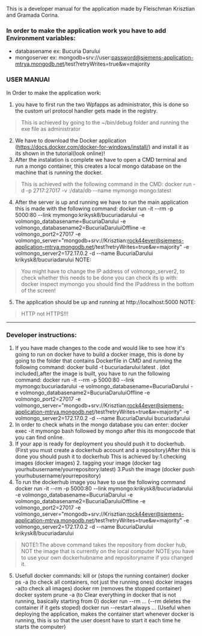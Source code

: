 This is a developer manual for the application made by Fleischman Krisztian and Gramada Corina.

### In order to make the application work you have to add Environment variables:
- databasename   ex: Bucuria Darului
- mongoserver    ex: mongodb+srv://user:password@siemens-application-mtrya.mongodb.net/test?retryWrites=true&w=majority

### USER MANUAl
In Order to make the application work:
1. you have to first run the two Wpfapps as administrator, this is done so the custom url protocol handler gets made in the registry.
>This is achieved by going to the ~/bin/debug folder and running the exe file as administrator
2. We have to download the Docker application (https://docs.docker.com/docker-for-windows/install/) and install it as its shown in the tutorial(look online)!
3. After the instalation is complete we have to open a CMD terminal and run a mongo container, this creates a local mongo database on the machine that is running the docker. 
>This is achieved with the following command in the CMD: docker run -d -p 2717:27017 -v :/data/db --name mymongo mongo:latest
4. After the server is up and running we have to run the main application this is made with the following command: docker run -it --rm -p 5000:80 --link mymongo:krikysk8/bucuriadarului -e volmongo_databasename=BucuriaDarului -e volmongo_databasename2=BucuriaDaruluiOffline -e volmongo_port2=27017 -e volmongo_server="mongodb+srv://Krisztian:rock44ever@siemens-application-mtrya.mongodb.net/test?retryWrites=true&w=majority" -e volmongo_server2=172.17.0.2 -d --name BucuriaDarului krikysk8/bucuriadarului
NOTE:
>You might have to change the IP address of volmongo_server2, to check whether this needs to be done you can check its ip with: docker inspect mymongo                 you should find the IPaddress in the bottom of the screen!
5. The application should be up and running at http://localhost:5000
NOTE:
> HTTP not HTTPS!!!

***

### Developer instructions:
1. If you have made changes to the code and would like to see how it's going to run on docker have to build a docker image, this is done by going to the folder that contains Dockerfile in CMD and running the following command: docker build -t bucuriadarului:latest .  (dot included),after the image is built, you have to run the following command: docker run -it --rm -p 5000:80 --link mymongo:bucuriadarului -e volmongo_databasename=BucuriaDarului -e volmongo_databasename2=BucuriaDaruluiOffline -e volmongo_port2=27017 -e volmongo_server="mongodb+srv://Krisztian:rock44ever@siemens-application-mtrya.mongodb.net/test?retryWrites=true&w=majority" -e volmongo_server2=172.17.0.2 -d --name BucuriaDarului bucuriadarului
2. In order to check whats in the mongo database you can enter: docker exec -it mymongo bash   followed by mongo    after this its mongocode that you can find online.
3. If your app is ready for deployment you should push it to dockerhub.(First you must create a dockerhub account and a repository)After this is done you should push it to dockerhub This is achieved by:1.checking images (docker images)   2. tagging your image (docker tag <IDOFIMAGE> yourhubusername/yourrepository:latest) 3.Push the image (docker push yourhubusername/yourrepository)
4. To run the dockerhub image you have to use the following command docker run -it --rm -p 5000:80 --link mymongo:krikysk8/bucuriadarului -e volmongo_databasename=BucuriaDarului -e volmongo_databasename2=BucuriaDaruluiOffline -e volmongo_port2=27017 -e volmongo_server="mongodb+srv://Krisztian:rock44ever@siemens-application-mtrya.mongodb.net/test?retryWrites=true&w=majority" -e volmongo_server2=172.17.0.2 -d --name BucuriaDarului krikysk8/bucuriadarului
>  NOTE1:The above command takes the repository from docker hub, NOT the image that is currently on the local computer
>  NOTE:you have to use your own dockerhubname and repositoryname if you changed it.
5. Usefull docker commands:
kill <id> or <name> (stops the running container)
docker ps -a (to check all containers, not just the running ones)
docker images -a(to check all images)
docker rm <id> (removes the stopped container)
docker system prune -a (to Clear everything in docker that is not running, basically starting from 0)
docker run --rm ... (--rm deletes the container if it gets stoped)
docker run --restart always ... (Useful when deploying the application, makes the container start whenever docker is running, this is so that the user doesnt have to start it each time he starts the computer) 